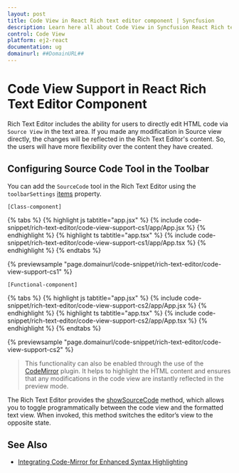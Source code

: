```yaml
---
layout: post
title: Code View in React Rich text editor component | Syncfusion
description: Learn here all about Code View in Syncfusion React Rich text editor component of Syncfusion Essential JS 2 and more.
control: Code View 
platform: ej2-react
documentation: ug
domainurl: ##DomainURL##
---
```


# Code View Support in React Rich Text Editor Component

Rich Text Editor includes the ability for users to directly edit HTML code via `Source View` in the text area. If you made any modification in Source view directly, the changes will be reflected in the Rich Text Editor's content. So, the users will have more flexibility over the content they have created.

## Configuring Source Code Tool in the Toolbar

You can add the `SourceCode` tool in the Rich Text Editor using the `toolbarSettings` [items](../api/rich-text-editor/toolbarSettings/#items) property.

`[Class-component]`

{% tabs %}
{% highlight js tabtitle="app.jsx" %}
{% include code-snippet/rich-text-editor/code-view-support-cs1/app/App.jsx %}
{% endhighlight %}
{% highlight ts tabtitle="app.tsx" %}
{% include code-snippet/rich-text-editor/code-view-support-cs1/app/App.tsx %}
{% endhighlight %}
{% endtabs %}

 {% previewsample "page.domainurl/code-snippet/rich-text-editor/code-view-support-cs1" %}

`[Functional-component]`

{% tabs %}
{% highlight js tabtitle="app.jsx" %}
{% include code-snippet/rich-text-editor/code-view-support-cs2/app/App.jsx %}
{% endhighlight %}
{% highlight ts tabtitle="app.tsx" %}
{% include code-snippet/rich-text-editor/code-view-support-cs2/app/App.tsx %}
{% endhighlight %}
{% endtabs %}

 {% previewsample "page.domainurl/code-snippet/rich-text-editor/code-view-support-cs2" %}


>This functionality can also be enabled through the use of the [CodeMirror](https://codemirror.net/) plugin. It helps to highlight the HTML content and ensures that any modifications in the code view are instantly reflected in the preview mode.

The Rich Text Editor provides the [showSourceCode](https://ej2.syncfusion.com/react/documentation/api/rich-text-editor/#showsourcecode) method, which allows you to toggle programmatically between the code view and the formatted text view. When invoked, this method switches the editor’s view to the opposite state.

## See Also

* [Integrating Code-Mirror for Enhanced Syntax Highlighting](https://ej2.syncfusion.com/react/documentation/rich-text-editor/third-party-integration#codemirror-integration)